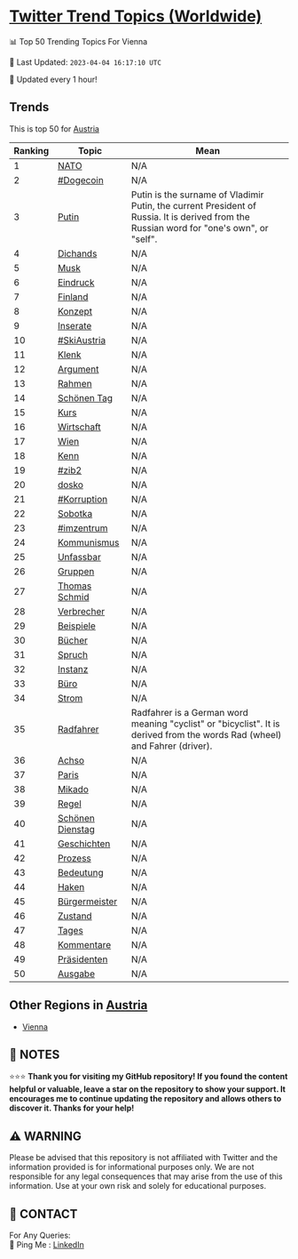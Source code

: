[Twitter Trend Topics (Worldwide)](https://github.com/ErcinDedeoglu/Twitter-Trend-Topics)
==========


📊 Top 50 Trending Topics For Vienna

📆 Last Updated: `2023-04-04 16:17:10 UTC`

🔧 Updated every 1 hour!


## Trends

This is top 50 for [Austria](</Austria>)

| Ranking | Topic | Mean |
| ------- | ------------ | ------------ |
| 1 | [NATO](http://twitter.com/search?q=NATO) | N/A |
| 2 | [#Dogecoin](http://twitter.com/search?q=%23Dogecoin) | N/A |
| 3 | [Putin](http://twitter.com/search?q=Putin) | Putin is the surname of Vladimir Putin, the current President of Russia. It is derived from the Russian word for "one's own", or "self". |
| 4 | [Dichands](http://twitter.com/search?q=Dichands) | N/A |
| 5 | [Musk](http://twitter.com/search?q=Musk) | N/A |
| 6 | [Eindruck](http://twitter.com/search?q=Eindruck) | N/A |
| 7 | [Finland](http://twitter.com/search?q=Finland) | N/A |
| 8 | [Konzept](http://twitter.com/search?q=Konzept) | N/A |
| 9 | [Inserate](http://twitter.com/search?q=Inserate) | N/A |
| 10 | [#SkiAustria](http://twitter.com/search?q=%23SkiAustria) | N/A |
| 11 | [Klenk](http://twitter.com/search?q=Klenk) | N/A |
| 12 | [Argument](http://twitter.com/search?q=Argument) | N/A |
| 13 | [Rahmen](http://twitter.com/search?q=Rahmen) | N/A |
| 14 | [Schönen Tag](http://twitter.com/search?q=Sch%c3%b6nen+Tag) | N/A |
| 15 | [Kurs](http://twitter.com/search?q=Kurs) | N/A |
| 16 | [Wirtschaft](http://twitter.com/search?q=Wirtschaft) | N/A |
| 17 | [Wien](http://twitter.com/search?q=Wien) | N/A |
| 18 | [Kenn](http://twitter.com/search?q=Kenn) | N/A |
| 19 | [#zib2](http://twitter.com/search?q=%23zib2) | N/A |
| 20 | [dosko](http://twitter.com/search?q=dosko) | N/A |
| 21 | [#Korruption](http://twitter.com/search?q=%23Korruption) | N/A |
| 22 | [Sobotka](http://twitter.com/search?q=Sobotka) | N/A |
| 23 | [#imzentrum](http://twitter.com/search?q=%23imzentrum) | N/A |
| 24 | [Kommunismus](http://twitter.com/search?q=Kommunismus) | N/A |
| 25 | [Unfassbar](http://twitter.com/search?q=Unfassbar) | N/A |
| 26 | [Gruppen](http://twitter.com/search?q=Gruppen) | N/A |
| 27 | [Thomas Schmid](http://twitter.com/search?q=Thomas+Schmid) | N/A |
| 28 | [Verbrecher](http://twitter.com/search?q=Verbrecher) | N/A |
| 29 | [Beispiele](http://twitter.com/search?q=Beispiele) | N/A |
| 30 | [Bücher](http://twitter.com/search?q=B%c3%bccher) | N/A |
| 31 | [Spruch](http://twitter.com/search?q=Spruch) | N/A |
| 32 | [Instanz](http://twitter.com/search?q=Instanz) | N/A |
| 33 | [Büro](http://twitter.com/search?q=B%c3%bcro) | N/A |
| 34 | [Strom](http://twitter.com/search?q=Strom) | N/A |
| 35 | [Radfahrer](http://twitter.com/search?q=Radfahrer) | Radfahrer is a German word meaning "cyclist" or "bicyclist". It is derived from the words Rad (wheel) and Fahrer (driver). |
| 36 | [Achso](http://twitter.com/search?q=Achso) | N/A |
| 37 | [Paris](http://twitter.com/search?q=Paris) | N/A |
| 38 | [Mikado](http://twitter.com/search?q=Mikado) | N/A |
| 39 | [Regel](http://twitter.com/search?q=Regel) | N/A |
| 40 | [Schönen Dienstag](http://twitter.com/search?q=Sch%c3%b6nen+Dienstag) | N/A |
| 41 | [Geschichten](http://twitter.com/search?q=Geschichten) | N/A |
| 42 | [Prozess](http://twitter.com/search?q=Prozess) | N/A |
| 43 | [Bedeutung](http://twitter.com/search?q=Bedeutung) | N/A |
| 44 | [Haken](http://twitter.com/search?q=Haken) | N/A |
| 45 | [Bürgermeister](http://twitter.com/search?q=B%c3%bcrgermeister) | N/A |
| 46 | [Zustand](http://twitter.com/search?q=Zustand) | N/A |
| 47 | [Tages](http://twitter.com/search?q=Tages) | N/A |
| 48 | [Kommentare](http://twitter.com/search?q=Kommentare) | N/A |
| 49 | [Präsidenten](http://twitter.com/search?q=Pr%c3%a4sidenten) | N/A |
| 50 | [Ausgabe](http://twitter.com/search?q=Ausgabe) | N/A |



## Other Regions in [Austria](</Austria>)

* [Vienna](</Austria/Vienna.md>)



## 📝 NOTES

⭐⭐⭐ **Thank you for visiting my GitHub repository! If you found the content helpful or valuable, leave a star on the repository to show your support. It encourages me to continue updating the repository and allows others to discover it. Thanks for your help!**


## ⚠️ WARNING

Please be advised that this repository is not affiliated with Twitter and the information provided is for informational purposes only. We are not responsible for any legal consequences that may arise from the use of this information. Use at your own risk and solely for educational purposes.


## 📨 CONTACT

 For Any Queries:  
            🏓 Ping Me : [LinkedIn](https://www.linkedin.com/in/ercindedeoglu/)
